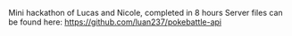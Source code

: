 Mini hackathon of Lucas and Nicole, completed in 8 hours
Server files can be found here: https://github.com/luan237/pokebattle-api
